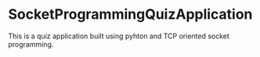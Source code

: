 # SocketProgrammingQuizApplication
This is a quiz application built using pyhton and TCP oriented socket programming.
